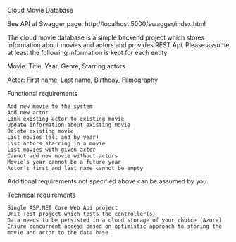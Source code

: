 Cloud Movie Database

See API at Swagger page: http://localhost:5000/swagger/index.html 


The cloud movie database is a simple backend project which stores information about movies and actors and provides REST Api. Please assume at least the following information is kept for each entity:

 

Movie: Title, Year, Genre, Starring actors

Actor: First name, Last name, Birthday, Filmography

 Functional requirements

    Add new movie to the system
    Add new actor
    Link existing actor to existing movie
    Update information about existing movie
    Delete existing movie
    List movies (all and by year)
    List actors starring in a movie
    List movies with given actor
    Cannot add new movie without actors
    Movie’s year cannot be a future year
    Actor’s first and last name cannot be empty

Additional requirements not specified above can be assumed by you.

Technical requirements

    Single ASP.NET Core Web Api project
    Unit Test project which tests the controller(s)
    Data needs to be persisted in a cloud storage of your choice (Azure)
    Ensure concurrent access based on optimistic approach to storing the movie and actor to the data base